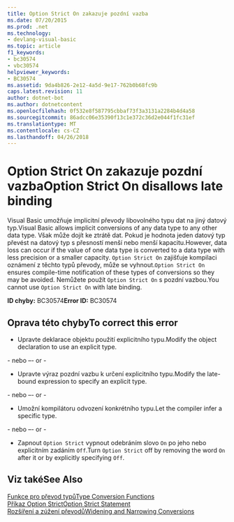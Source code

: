 ```yaml
---
title: Option Strict On zakazuje pozdní vazba
ms.date: 07/20/2015
ms.prod: .net
ms.technology:
- devlang-visual-basic
ms.topic: article
f1_keywords:
- bc30574
- vbc30574
helpviewer_keywords:
- BC30574
ms.assetid: 9da4b826-2e12-4a5d-9e17-762b0b68fc9b
caps.latest.revision: 11
author: dotnet-bot
ms.author: dotnetcontent
ms.openlocfilehash: 0f532e8f587795cbbaf73f3a3131a2284b4d4a58
ms.sourcegitcommit: 86adcc06e35390f13c1e372c36d2e044f1fc31ef
ms.translationtype: MT
ms.contentlocale: cs-CZ
ms.lasthandoff: 04/26/2018
---
```

# <a name="option-strict-on-disallows-late-binding"></a><span data-ttu-id="7a3ad-102">Option Strict On zakazuje pozdní vazba</span><span class="sxs-lookup"><span data-stu-id="7a3ad-102">Option Strict On disallows late binding</span></span>
<span data-ttu-id="7a3ad-103">Visual Basic umožňuje implicitní převody libovolného typu dat na jiný datový typ.</span><span class="sxs-lookup"><span data-stu-id="7a3ad-103">Visual Basic allows implicit conversions of any data type to any other data type.</span></span> <span data-ttu-id="7a3ad-104">Však může dojít ke ztrátě dat. Pokud je hodnota jeden datový typ převést na datový typ s přesností menší nebo menší kapacitu.</span><span class="sxs-lookup"><span data-stu-id="7a3ad-104">However, data loss can occur if the value of one data type is converted to a data type with less precision or a smaller capacity.</span></span> <span data-ttu-id="7a3ad-105">`Option Strict On` zajišťuje kompilaci oznámení z těchto typů převody, může se vyhnout.</span><span class="sxs-lookup"><span data-stu-id="7a3ad-105">`Option Strict On` ensures compile-time notification of these types of conversions so they may be avoided.</span></span> <span data-ttu-id="7a3ad-106">Nemůžete použít `Option Strict On` s pozdní vazbou.</span><span class="sxs-lookup"><span data-stu-id="7a3ad-106">You cannot use `Option Strict On` with late binding.</span></span>  

 <span data-ttu-id="7a3ad-107">**ID chyby:** BC30574</span><span class="sxs-lookup"><span data-stu-id="7a3ad-107">**Error ID:** BC30574</span></span>  
  
## <a name="to-correct-this-error"></a><span data-ttu-id="7a3ad-108">Oprava této chyby</span><span class="sxs-lookup"><span data-stu-id="7a3ad-108">To correct this error</span></span>  
  
-   <span data-ttu-id="7a3ad-109">Upravte deklarace objektu použití explicitního typu.</span><span class="sxs-lookup"><span data-stu-id="7a3ad-109">Modify the object declaration to use an explicit type.</span></span>  
  
 <span data-ttu-id="7a3ad-110">\- nebo –</span><span class="sxs-lookup"><span data-stu-id="7a3ad-110">\- or -</span></span>  
  
-   <span data-ttu-id="7a3ad-111">Upravte výraz pozdní vazbu k určení explicitního typu.</span><span class="sxs-lookup"><span data-stu-id="7a3ad-111">Modify the late-bound expression to specify an explicit type.</span></span>  
  
 <span data-ttu-id="7a3ad-112">\- nebo –</span><span class="sxs-lookup"><span data-stu-id="7a3ad-112">\- or -</span></span>  
  
-   <span data-ttu-id="7a3ad-113">Umožní kompilátoru odvození konkrétního typu.</span><span class="sxs-lookup"><span data-stu-id="7a3ad-113">Let the compiler infer a specific type.</span></span>  
  
 <span data-ttu-id="7a3ad-114">\- nebo –</span><span class="sxs-lookup"><span data-stu-id="7a3ad-114">\- or -</span></span>  
  
-   <span data-ttu-id="7a3ad-115">Zapnout `Option Strict` vypnout odebráním slovo `On` po jeho nebo explicitním zadáním `Off`.</span><span class="sxs-lookup"><span data-stu-id="7a3ad-115">Turn `Option Strict` off by removing the word `On` after it or by explicitly specifying `Off`.</span></span>  
  
## <a name="see-also"></a><span data-ttu-id="7a3ad-116">Viz také</span><span class="sxs-lookup"><span data-stu-id="7a3ad-116">See Also</span></span>  
 [<span data-ttu-id="7a3ad-117">Funkce pro převod typů</span><span class="sxs-lookup"><span data-stu-id="7a3ad-117">Type Conversion Functions</span></span>](../../visual-basic/language-reference/functions/type-conversion-functions.md)  
 [<span data-ttu-id="7a3ad-118">Příkaz Option Strict</span><span class="sxs-lookup"><span data-stu-id="7a3ad-118">Option Strict Statement</span></span>](../../visual-basic/language-reference/statements/option-strict-statement.md)  
 [<span data-ttu-id="7a3ad-119">Rozšíření a zúžení převodů</span><span class="sxs-lookup"><span data-stu-id="7a3ad-119">Widening and Narrowing Conversions</span></span>](../../visual-basic/programming-guide/language-features/data-types/widening-and-narrowing-conversions.md)
